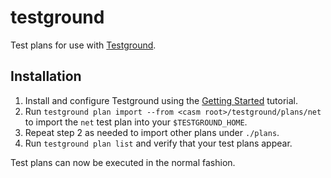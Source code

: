 # testground

Test plans for use with [Testground](https://testground.ai).

## Installation

1. Install and configure Testground using the [Getting Started](https://docs.testground.ai/getting-started) tutorial.
2. Run `testground plan import --from <casm root>/testground/plans/net` to import the `net` test plan into your `$TESTGROUND_HOME`.
3. Repeat step 2 as needed to import other plans under `./plans`.
4. Run `testground plan list` and verify that your test plans appear.

Test plans can now be executed in the normal fashion.
